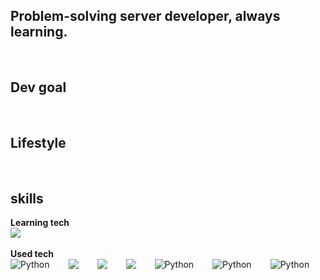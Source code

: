 ## Problem-solving server developer, always learning.
<br/>
<h2>Dev goal</h2>
<br/>
<h2>Lifestyle</h2>
<br/>
<h2>skills</h2>
<b>Learning tech</b>
<div style="display:flex;gap:30px;flex-wrap:wrap;">
    <img src="https://img.shields.io/badge/C%23-000000?style=for-the-badge&logo=Csharp&logoColor=#512BD4">
</div>
<br/>
<b>Used tech</b>
<div style="display:flex;gap:30px;flex-wrap:wrap;">
    <img alt="Python" src = "https://img.shields.io/badge/javascript-%23323330.svg?style=for-the-badge&logo=javascript&logoColor=%23F7DF1E">
    <img src="https://img.shields.io/badge/express-000000?style=for-the-badge&logo=express&logoColor=white">
    <img src="https://img.shields.io/badge/react-%2320232a.svg?style=for-the-badge&logo=react&logoColor=%2361DAFB">
    <img src="https://img.shields.io/badge/socket.io-000000?style=for-the-badge&logo=socketdotio&logoColor=#010101">
    <img alt="Python" src ="(https://img.shields.io/badge/python-3670A0?style=for-the-badge&logo=python&logoColor=ffdd54">
    <img alt="Python" src = "https://img.shields.io/badge/MongoDB-%234ea94b.svg?style=for-the-badge&logo=mongodb&logoColor=white">
    <img alt="Python" src = "https://img.shields.io/badge/nginx-%23009639.svg?style=for-the-badge&logo=nginx&logoColor=white">
</div>
<br/>
